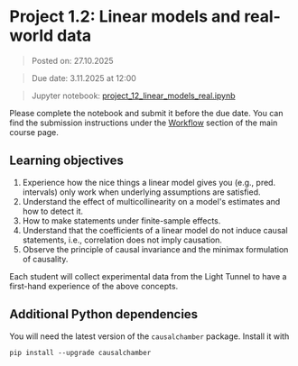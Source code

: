 # Project 1.2: Linear models and real-world data

> Posted on: 27.10.2025

> Due date: 3.11.2025 at 12:00

> Jupyter notebook: [project_12_linear_models_real.ipynb](project_12_linear_models_real.ipynb)

Please complete the notebook and submit it before the due date. You can find the submission instructions under the [Workflow](../#workflow) section of the main course page.

## Learning objectives

1. Experience how the nice things a linear model gives you (e.g., pred. intervals) only work when underlying assumptions are satisfied.
2. Understand the effect of multicollinearity on a model's estimates and how to detect it.
3. How to make statements under finite-sample effects.
3. Understand that the coefficients of a linear model do not induce causal statements, i.e., correlation does not imply causation.
4. Observe the principle of causal invariance and the minimax formulation of causality.

Each student will collect experimental data from the Light Tunnel to have a first-hand experience of the above concepts.

## Additional Python dependencies

You will need the latest version of the `causalchamber` package. Install it with

```
pip install --upgrade causalchamber
```
